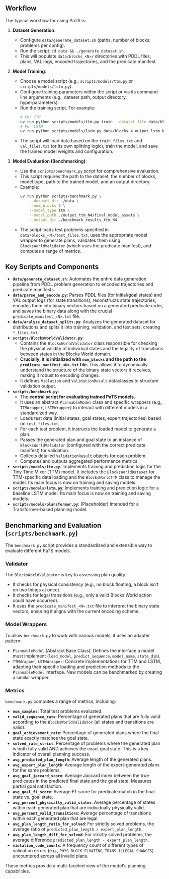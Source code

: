 ## Workflow

The typical workflow for using PaTS is:

1.  **Dataset Generation**:

    - Configure `data/generate_dataset.sh` (paths, number of blocks, problems per config).
    - Run the script: `cd data && ./generate_dataset.sh`.
    - This will populate `data/blocks_<N>/` directories with PDDL files, plans, VAL logs, encoded trajectories, and the predicate manifest.

2.  **Model Training**:

    - Choose a model script (e.g., `scripts/models/ttm.py` or `scripts/models/lstm.py`).
    - Configure training parameters within the script or via its command-line arguments (e.g., dataset path, output directory, hyperparameters).
    - Run the training script. For example:
      ```bash
      # For TTM
      uv run python scripts/models/ttm.py train --dataset_file data/blocks_4/YOUR_DATASET_FILE_FOR_TTM.json --output_dir output_ttm_N4 --num_epochs 100 --num_blocks 4
      # For LSTM
      uv run python scripts/models/lstm.py data/blocks_4 output_lstm_N4 --num_blocks 4 --epochs 100
      ```
    - The script will load data based on the `train_files.txt` and `val_files.txt` (or its own splitting logic), train the model, and save the trained model weights and configuration.

3.  **Model Evaluation (Benchmarking)**:
    - Use the `scripts/benchmark.py` script for comprehensive evaluation.
    - This script requires the path to the dataset, the number of blocks, model type, path to the trained model, and an output directory.
    - Example:
      ```bash
      uv run python scripts/benchmark.py \
          --dataset_dir ./data \
          --num_blocks 4 \
          --model_type ttm \
          --model_path ./output_ttm_N4/final_model_assets \
          --output_dir ./benchmark_results_ttm_N4
      ```
    - The script loads test problems specified in `data/blocks_<N>/test_files.txt`, uses the appropriate model wrapper to generate plans, validates them using `BlocksWorldValidator` (which uses the predicate manifest), and computes a range of metrics.

## Key Scripts and Components

- **`data/generate_dataset.sh`**: Automates the entire data generation pipeline from PDDL problem generation to encoded trajectories and predicate manifests.
- **`data/parse_and_encode.py`**: Parses PDDL files (for initial/goal states) and VAL output logs (for state transitions), reconstructs state trajectories, encodes them into binary vectors based on a generated predicate order, and saves the binary data along with the crucial `predicate_manifest_<N>.txt` file.
- **`data/analyze_dataset_splits.py`**: Analyzes the generated dataset for distributions and splits it into training, validation, and test sets, creating `*_files.txt`.
- **`scripts/BlocksWorldValidator.py`**:
  - Contains the `BlocksWorldValidator` class responsible for checking the physical validity of individual states and the legality of transitions between states in the Blocks World domain.
  - **Crucially, it is initialized with `num_blocks` and the path to the `predicate_manifest_<N>.txt` file.** This allows it to dynamically understand the structure of the binary state vectors it receives, making it robust to encoding changes.
  - It defines `Violation` and `ValidationResult` dataclasses to structure validation output.
- **`scripts/benchmark.py`**:
  - The **central script for evaluating trained PaTS models.**
  - It uses an abstract `PlannableModel` class and specific wrappers (e.g., `TTMWrapper`, `LSTMWrapper`) to interact with different models in a standardized way.
  - Loads test data (initial states, goal states, expert trajectories) based on `test_files.txt`.
  - For each test problem, it instructs the loaded model to generate a plan.
  - Passes the generated plan and goal state to an instance of `BlocksWorldValidator` (configured with the correct predicate manifest) for validation.
  - Collects detailed `ValidationResult` objects for each problem.
  - Computes and outputs aggregated performance metrics.
- **`scripts/models/ttm.py`**: Implements training and prediction logic for the Tiny Time Mixer (TTM) model. It includes the `BlocksWorldDataset` for TTM-specific data loading and the `BlocksWorldTTM` class to manage the model. Its main focus is now on training and saving models.
- **`scripts/models/lstm.py`**: Implements training and prediction logic for a baseline LSTM model. Its main focus is now on training and saving models.
- **`scripts/models/plansformer.py`**: (Placeholder) Intended for a Transformer-based planning model.

## Benchmarking and Evaluation (`scripts/benchmark.py`)

The `benchmark.py` script provides a standardized and extensible way to evaluate different PaTS models.

### Validator

The `BlocksWorldValidator` is key to assessing plan quality.

- It checks for physical consistency (e.g., no block floating, a block isn't on two things at once).
- It checks for legal transitions (e.g., only a valid Blocks World action could have occurred).
- It uses the `predicate_manifest_<N>.txt` file to interpret the binary state vectors, ensuring it aligns with the current encoding scheme.

### Model Wrappers

To allow `benchmark.py` to work with various models, it uses an adapter pattern:

- `PlannableModel` (Abstract Base Class): Defines the interface a model must implement (`load_model`, `predict_sequence`, `model_name`, `state_dim`).
- `TTMWrapper`, `LSTMWrapper`: Concrete implementations for TTM and LSTM, adapting their specific loading and prediction methods to the `PlannableModel` interface. New models can be benchmarked by creating a similar wrapper.

### Metrics

`benchmark.py` computes a range of metrics, including:

- **`num_samples`**: Total test problems evaluated.
- **`valid_sequence_rate`**: Percentage of generated plans that are fully valid according to the `BlocksWorldValidator` (all states and transitions are valid).
- **`goal_achievement_rate`**: Percentage of generated plans where the final state exactly matches the goal state.
- **`solved_rate_strict`**: Percentage of problems where the generated plan is both fully valid AND achieves the exact goal state. This is a key indicator of overall planning success.
- **`avg_predicted_plan_length`**: Average length of the generated plans.
- **`avg_expert_plan_length`**: Average length of the expert-generated plans for the same problems.
- **`avg_goal_jaccard_score`**: Average Jaccard index between the true predicates in the predicted final state and the goal state. Measures partial goal satisfaction.
- **`avg_goal_f1_score`**: Average F1-score for predicate match in the final state vs. goal state.
- **`avg_percent_physically_valid_states`**: Average percentage of states within each generated plan that are individually physically valid.
- **`avg_percent_valid_transitions`**: Average percentage of transitions within each generated plan that are legal.
- **`avg_plan_length_ratio_for_solved`**: For strictly solved problems, the average ratio of `predicted_plan_length / expert_plan_length`.
- **`avg_plan_length_diff_for_solved`**: For strictly solved problems, the average difference `predicted_plan_length - expert_plan_length`.
- **`violation_code_counts`**: A frequency count of different types of validation errors (e.g., `PHYS_BLOCK_FLOATING`, `TRANS_ILLEGAL_CHANGES`) encountered across all invalid plans.

These metrics provide a multi-faceted view of the model's planning capabilities.
